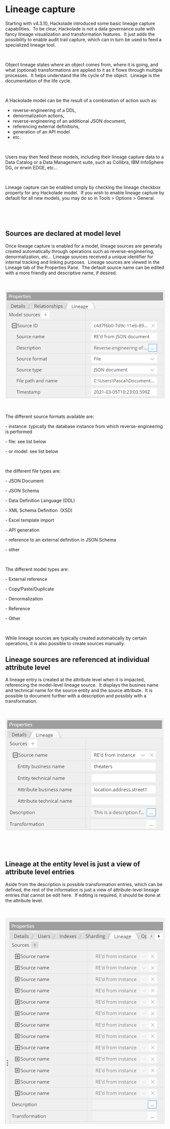# Lineage capture

Starting with v4.3.10, Hackolade introduced some basic lineage capture capabilities.&nbsp; To be clear, Hackolade is not a data governance suite with fancy lineage visualization and transformation features.&nbsp; It just adds the possibility to enable audit trail capture, which can in turn be used to feed a specialized lineage tool.

&nbsp;

Object lineage states where an object comes from, where it is going, and what (optional) transformations are applied to it as it flows through multiple processes.&nbsp; It helps understand the life cycle of the object.&nbsp; Lineage is the documentation of the life cycle.

&nbsp;

A Hackolade model can be the result of a combination of action such as:&nbsp;

* reverse-engineering of a DDL,&nbsp;
* denormalization actions,&nbsp;
* reverse-engineering of an additional JSON document,&nbsp;
* referencing external definitions,
* generation of an API model
* etc.

&nbsp;

Users may then feed these models, including their lineage capture data to a Data Catalog or a Data Management suite, such as Collibra, IBM InfoSphere DG, or erwin EDGE, etc…

&nbsp;

Lineage capture can be enabled simply by checking the lineage checkbox property for any Hackolade model.&nbsp; If you wish to enable lineage capture by default for all new models, you may do so in Tools \> Options \> General.

&nbsp;

&nbsp;

## Sources are declared at model level

Once lineage capture is enabled for a model, lineage sources are generally created automatically through operations such as reverse-engineering, denormalization, etc..&nbsp; Lineage sources received a unique identifier for internal tracking and linking purposes.&nbsp; Lineage sources are viewed in the Lineage tab of the Properties Pane.&nbsp; The default source name can be edited with a more friendly and descriptive name, if desired.

&nbsp;

![Lineage model source](<lib/Lineage%20model%20source.png>)

&nbsp;

The different source formats available are:&nbsp;

\- instance: typically the database instance from which reverse-engineering is performed

\- file: see list below

\- or model: see list below

&nbsp;

the different file types are:

\- JSON Document

\- JSON Schema

\- Data Definition Language (DDL)

\- XML Schema Definition&nbsp; (XSD)

\- Excel template import

\- API generation

\- reference to an external definition in JSON Schema

\- other

&nbsp;

The different model types are:

\- External reference

\- Copy/Paste/Duplicate

\- Denormalization

\- Reference

\- Other

&nbsp;

While lineage sources are typically created automatically by certain operations, it is also possible to create sources manually.

## Lineage sources are referenced at individual attribute level

A lineage entry is created at the attribute level when it is impacted, referencing the model-level lineage source.&nbsp; It displays the busines name and technical name for the source entity and the source attribute.&nbsp; It is possible to document further with a description and possibly with a transformation.

&nbsp;

![Lineage source reference](<lib/Lineage%20source%20reference.png>)

&nbsp;

&nbsp;

## Lineage at the entity level is just a view of attribute level entries

Aside from the description is possible transformation entries, which can be defined, the rest of the information is just a view of attribute-level lineage entries that cannot be edit here.&nbsp; If editing is required, it should be done at the attribute level.

&nbsp;

![Lineage - entity level](<lib/Lineage%20-%20entity%20level.png>)

&nbsp;

